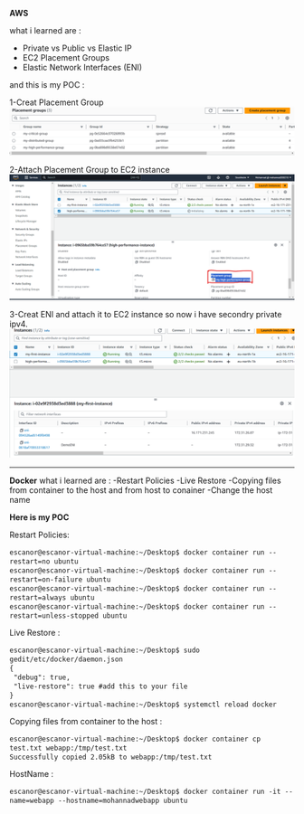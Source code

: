 **AWS**

what i learned are :
- Private vs Public vs Elastic IP
- EC2 Placement Groups
- Elastic Network Interfaces (ENI)

and this is my POC :

1-Creat Placement Group
![Creat Placement Group](https://github.com/mohannad200210/Sitech-Internship/blob/615e6d5c77f28350948fad1d51b3453e2f0369b8/Daily-Updates%20/Photos/creat%20placement.png)

2-Attach Placement Group to EC2 instance
![Creat Placement Group](https://github.com/mohannad200210/Sitech-Internship/blob/96c85d67d79ea0809b0467053dd960d32eb6aa5d/Daily-Updates%20/Photos/attach%20placement.png)

3-Creat ENI and attach it to EC2 instance so now i have secondry private ipv4.
![Creat Placement Group](https://github.com/mohannad200210/Sitech-Internship/blob/96c85d67d79ea0809b0467053dd960d32eb6aa5d/Daily-Updates%20/Photos/Creat%20ENI%20and%20attach%20it%20to%20instance%20so%20now%20i%20have%20secondry%20private%20ipv4.png)

****
**Docker**
what i learned are :
-Restart Policies
-Live Restore
-Copying files from container to the host and from host to conainer 
-Change the host name

**Here is my POC**

Restart Policies: 
```
escanor@escanor-virtual-machine:~/Desktop$ docker container run --restart=no ubuntu 
escanor@escanor-virtual-machine:~/Desktop$ docker container run --restart=on-failure ubuntu
escanor@escanor-virtual-machine:~/Desktop$ docker container run --restart=always ubuntu
escanor@escanor-virtual-machine:~/Desktop$ docker container run --restart=unless-stopped ubuntu
```
Live Restore :
```
escanor@escanor-virtual-machine:~/Desktop$ sudo gedit/etc/docker/daemon.json
{
 "debug": true,
 "live-restore": true #add this to your file
}
escanor@escanor-virtual-machine:~/Desktop$ systemctl reload docker
```
Copying files from container to the host :
```
escanor@escanor-virtual-machine:~/Desktop$ docker container cp test.txt webapp:/tmp/test.txt
Successfully copied 2.05kB to webapp:/tmp/test.txt

```
HostName :
```
escanor@escanor-virtual-machine:~/Desktop$ docker container run -it --name=webapp --hostname=mohannadwebapp ubuntu
```


